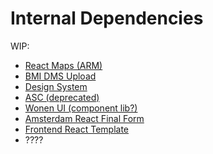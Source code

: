 # Internal Dependencies

WIP:

- [React Maps (ARM)](https://github.com/Amsterdam/react-maps)
- [BMI DMS Upload](https://github.com/Amsterdam/bmi-dms-upload)
- [Design System](https://github.com/Amsterdam/design-system)
- [ASC (deprecated)](https://github.com/Amsterdam/amsterdam-styled-components)
- [Wonen UI (component lib?)](https://github.com/Amsterdam/wonen-ui)
- [Amsterdam React Final Form](https://github.com/Amsterdam/amsterdam-react-final-form)
- [Frontend React Template](https://github.com/Amsterdam/frontend-react-template)
- ????
